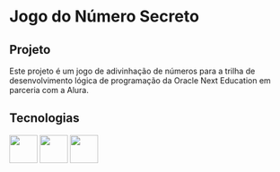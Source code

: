 <h1>Jogo do Número Secreto</h1>

<h2>Projeto</h2>
<p>Este projeto é um jogo de adivinhação de números para a trilha de desenvolvimento lógica de programação da Oracle Next Education em parceria com a Alura.</p>

<h2>Tecnologias</h2>
<div>
  <img src="https://cdn.jsdelivr.net/gh/devicons/devicon@latest/icons/javascript/javascript-original.svg"  width="50" height="50" />
  <img src="https://cdn.jsdelivr.net/gh/devicons/devicon@latest/icons/css3/css3-original.svg" width="50" height="50" />
  <img src="https://cdn.jsdelivr.net/gh/devicons/devicon@latest/icons/html5/html5-original.svg" width="50" height="50"/>
</div>     

          
